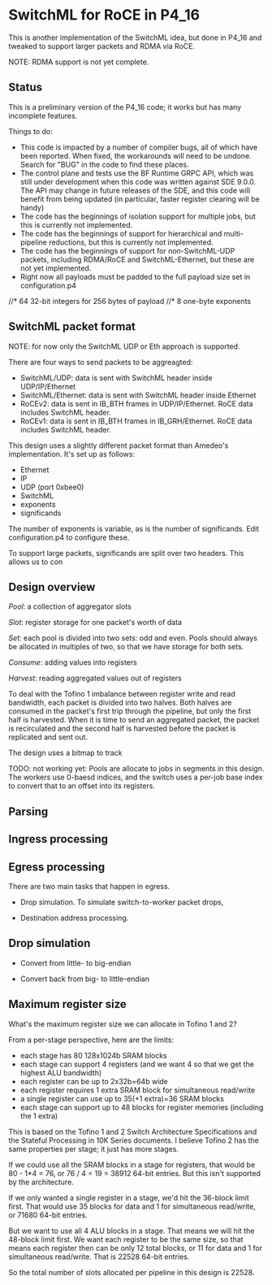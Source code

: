 SwitchML for RoCE in P4_16
==========================

This is another implementation of the SwitchML idea, but done in P4_16 and tweaked to support larger packets and RDMA via RoCE.

NOTE: RDMA support is not yet complete.


Status
------

This is a preliminary version of the P4_16 code; it works but has many incomplete features. 

Things to do:
* This code is impacted by a number of compiler bugs, all of which
  have been reported. When fixed, the workarounds will need to be
  undone. Search for "BUG" in the code to find these places.
* The control plane and tests use the BF Runtime GRPC API, which was
  still under development when this code was written against SDE
  9.0.0. The API may change in future releases of the SDE, and this
  code will benefit from being updated (in particular, faster register
  clearing will be handy)
* The code has the beginnings of isolation support for multiple jobs, but this is currently not implemented.
* The code has the beginnings of support for hierarchical and multi-pipeline reductions, but this is currently not implemented.
* The code has the beginnings of support for non-SwitchML-UDP packets, including RDMA/RoCE and SwitchML-Ethernet, but these are not yet implemented.
* Right now all payloads must be padded to the full payload size set in configuration.p4

//* 64 32-bit integers for 256 bytes of payload
//* 8 one-byte exponents


SwitchML packet format
----------------------

NOTE: for now only the SwitchML UDP or Eth approach is supported.
 
There are four ways to send packets to be aggreagted:
* SwitchML/UDP: data is sent with SwitchML header inside UDP/IP/Ethernet
* SwitchML/Ethernet: data is sent with SwitchML header inside Ethernet
* RoCEv2: data is sent in IB_BTH frames in UDP/IP/Ethernet. RoCE data includes SwitchML header.
* RoCEv1: data is sent in IB_BTH frames in IB_GRH/Ethernet. RoCE data includes SwitchML header.


This design uses a slightly different packet format than Amedeo's
implementation. It's set up as follows:
* Ethernet
* IP
* UDP (port 0xbee0)
* SwitchML
* exponents
* significands

The number of exponents is variable, as is the number of significands. Edit configuration.p4 to configure these.

To support large packets, significands are split over two headers. This allows us to con



Design overview
---------------



*Pool*: a collection of aggregator slots

*Slot*: register storage for one packet's worth of data

*Set*: each pool is divided into two sets: odd and even. Pools should
always be allocated in multiples of two, so that we have storage for
both sets.

*Consume*: adding values into registers

*Harvest*: reading aggregated values out of registers

To deal with the Tofino 1 imbalance between register write and read
bandwidth, each packet is divided into two halves. Both halves are
consumed in the packet's first trip through the pipeline, but only the
first half is harvested. When it is time to send an aggregated packet,
the packet is recirculated and the second half is harvested before the
packet is replicated and sent out.

The design uses a bitmap to track 


TODO: not working yet:
Pools are allocate to jobs in segments in this design. The workers use
0-baesd indices, and the switch uses a per-job base index to
convert that to an offset into its registers.

Parsing
-------

Ingress processing
------------------


Egress processing
------------------
There are two main tasks that happen in egress.

* Drop simulation. To simulate switch-to-worker packet drops, 
  

* Destination address processing. 

Drop simulation
---------------





* Convert from little- to big-endian

* Convert back from big- to little-endian



Maximum register size
---------------------

What's the maximum register size we can allocate in Tofino 1 and 2?

From a per-stage perspective, here are the limits:
* each stage has 80 128x1024b SRAM blocks
* each stage can support 4 registers (and we want 4 so that we get the
  highest ALU bandwidth)
* each register can be up to 2x32b=64b wide
* each register requires 1 extra SRAM block for simultaneous read/write
* a single register can use up to 35(+1 extra)=36 SRAM blocks
* each stage can support up to 48 blocks for register memories (including the 1 extra)

This is based on the Tofino 1 and 2 Switch Architecture Specifications
and the Stateful Processing in 10K Series documents. I believe Tofino
2 has the same properties per stage; it just has more stages.

If we could use all the SRAM blocks in a stage for registers, that
would be 80 - 1*4 = 76, or 76 / 4 = 19 = 38912 64-bit entries. But
this isn't supported by the architecture.

If we only wanted a single register in a stage, we'd hit the 36-block
limit first. That would use 35 blocks for data and 1 for simultaneous
read/write, or 71680 64-bit entries.

But we want to use all 4 ALU blocks in a stage. That means we will hit
the 48-block limit first. We want each register to be the same size,
so that means each register then can be only 12 total blocks, or 11
for data and 1 for simultaneous read/write. That is 22528 64-bit
entries.

So the total number of slots allocated per pipeline in this design is
22528.

